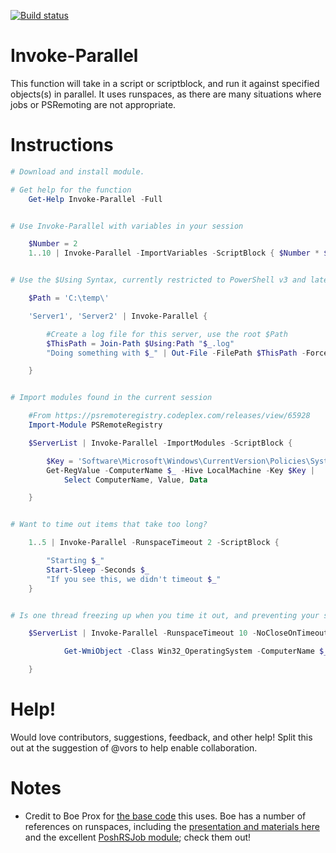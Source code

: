 [![Build status](https://ci.appveyor.com/api/projects/status/xsbki1rrxo2nh3fy/branch/master?svg=true)](https://ci.appveyor.com/project/RamblingCookieMonster/invoke-parallel/branch/master)

Invoke-Parallel
==========

This function will take in a script or scriptblock, and run it against specified objects(s) in parallel.  It uses runspaces, as there are many situations where jobs or PSRemoting are not appropriate.

# Instructions

```powershell
# Download and install module.

# Get help for the function
    Get-Help Invoke-Parallel -Full


# Use Invoke-Parallel with variables in your session

    $Number = 2
    1..10 | Invoke-Parallel -ImportVariables -ScriptBlock { $Number * $_ }


# Use the $Using Syntax, currently restricted to PowerShell v3 and later

    $Path = 'C:\temp\'

    'Server1', 'Server2' | Invoke-Parallel {

        #Create a log file for this server, use the root $Path
        $ThisPath = Join-Path $Using:Path "$_.log"
        "Doing something with $_" | Out-File -FilePath $ThisPath -Force

    }


# Import modules found in the current session

    #From https://psremoteregistry.codeplex.com/releases/view/65928
    Import-Module PSRemoteRegistry

    $ServerList | Invoke-Parallel -ImportModules -ScriptBlock {

        $Key = 'Software\Microsoft\Windows\CurrentVersion\Policies\System'
        Get-RegValue -ComputerName $_ -Hive LocalMachine -Key $Key |
            Select ComputerName, Value, Data

    }


# Want to time out items that take too long?

    1..5 | Invoke-Parallel -RunspaceTimeout 2 -ScriptBlock {

        "Starting $_"
        Start-Sleep -Seconds $_
        "If you see this, we didn't timeout $_"
    }


# Is one thread freezing up when you time it out, and preventing your scripting from moving on?

    $ServerList | Invoke-Parallel -RunspaceTimeout 10 -NoCloseOnTimeout -ScriptBlock {

            Get-WmiObject -Class Win32_OperatingSystem -ComputerName $_ | select -Property PSComputerName, Caption, Version

    }
```

# Help!

Would love contributors, suggestions, feedback, and other help!  Split this out at the suggestion of @vors to help enable collaboration.

# Notes

* Credit to Boe Prox for [the base code](http://learn-powershell.net/2012/05/10/speedy-network-information-query-using-powershell/) this uses.  Boe has a number of references on runspaces, including the [presentation and materials here](http://learn-powershell.net/2014/06/11/norcal-powershell-user-group-presentation-on-runspaces-is-available/) and the excellent [PoshRSJob module](https://github.com/proxb/PoshRSJob); check them out!
